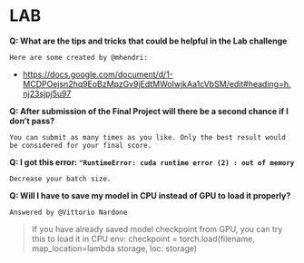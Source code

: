 # LAB

**Q: What are the tips and tricks that could be helpful in the Lab challenge**

    Here are some created by @mhendri:
    
- https://docs.google.com/document/d/1-MCDPOejsn2hq9EoBzMpzGv9jEdtMWoIwjkAa1cVbSM/edit#heading=h.nj23sjpj5u97

**Q: After submission of the Final Project will there be a second chance if I don’t pass?**

    You can submit as many times as you like. Only the best result would be considered for your final score.

**Q: I got this error: `"RuntimeError: cuda runtime error (2) : out of memory`**

    Decrease your batch size.

**Q: Will I have to save my model in CPU instead of GPU to load it properly?**

    Answered by @Vittorio Nardone

>If you have already saved model checkpoint from GPU, you can try this to load it in CPU env: checkpoint = torch.load(filename, map_location=lambda storage, loc: storage)



